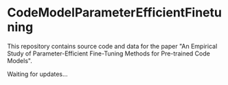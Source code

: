 # CodeModelParameterEfficientFinetuning

This repository contains source code and data for the paper "An Empirical Study of Parameter-Efficient Fine-Tuning Methods for Pre-trained Code Models".

Waiting for updates...
